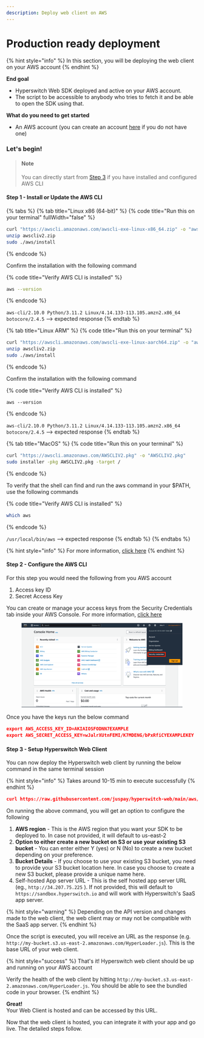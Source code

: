 ```yaml
---
description: Deploy web client on AWS
---
```


# Production ready deployment

{% hint style="info" %}
In this section, you will be deploying the web client on your AWS account
{% endhint %}



**End goal**

* Hyperswitch Web SDK deployed and active on your AWS account.
* The script to be accessible to anybody who tries to fetch it and be able to open the SDK using that.

**What do you need to get started**

* An AWS account (you can create an account [here](https://portal.aws.amazon.com/billing/signup?refid=em\_127222\&redirect\_url=https%3A%2F%2Faws.amazon.com%2Fregistration-confirmation#/start/email) if you do not have one)

### **Let's begin!**

> #### Note
>
> You can directly start from [Step 3](production-ready-deployment.md#step-3-setup-hyperswitch) if you have installed and configured AWS CLI

#### Step 1 - Install or Update the AWS CLI

{% tabs %}
{% tab title="Linux x86 (64-bit)" %}
{% code title="Run this on your terminal" fullWidth="false" %}
```bash
curl "https://awscli.amazonaws.com/awscli-exe-linux-x86_64.zip" -o "awscliv2.zip"
unzip awscliv2.zip
sudo ./aws/install
```
{% endcode %}

Confirm the installation with the following command

{% code title="Verify AWS CLI is installed" %}
```bash
aws --version
```
{% endcode %}

`aws-cli/2.10.0 Python/3.11.2 Linux/4.14.133-113.105.amzn2.x86_64 botocore/2.4.5` --> expected response
{% endtab %}

{% tab title="Linux ARM" %}
{% code title="Run this on your terminal" %}
```bash
curl "https://awscli.amazonaws.com/awscli-exe-linux-aarch64.zip" -o "awscliv2.zip"
unzip awscliv2.zip
sudo ./aws/install
```
{% endcode %}

Confirm the installation with the following command

{% code title="Verify AWS CLI is installed" %}
```
aws --version
```
{% endcode %}

`aws-cli/2.10.0 Python/3.11.2 Linux/4.14.133-113.105.amzn2.x86_64 botocore/2.4.5` --> expected response
{% endtab %}

{% tab title="MacOS" %}
{% code title="Run this on your terminal" %}
```bash
curl "https://awscli.amazonaws.com/AWSCLIV2.pkg" -o "AWSCLIV2.pkg"
sudo installer -pkg AWSCLIV2.pkg -target /
```
{% endcode %}

To verify that the shell can find and run the aws command in your $PATH, use the following commands

{% code title="Verify AWS CLI is installed" %}
```bash
which aws
```
{% endcode %}

`/usr/local/bin/aws` --> expected response
{% endtab %}
{% endtabs %}

{% hint style="info" %}
For more information, [click here](https://docs.aws.amazon.com/cli/latest/userguide/getting-started-install.html)
{% endhint %}

#### Step 2 - Configure the AWS CLI

For this step you would need the following from you AWS account

1. Access key ID
2. Secret Access Key

You can create or manage your access keys from the Security Credentials tab inside your AWS Console. For more information, [click here](https://docs.aws.amazon.com/IAM/latest/UserGuide/id\_credentials\_access-keys.html#Using\_CreateAccessKey)

<figure><img src="../../../.gitbook/assets/image.png" alt=""><figcaption></figcaption></figure>

Once you have the keys run the below command

```json
export AWS_ACCESS_KEY_ID=AKIAIOSFODNN7EXAMPLE
export AWS_SECRET_ACCESS_KEY=wJalrXUtnFEMI/K7MDENG/bPxRfiCYEXAMPLEKEY
```

#### Step 3 - Setup Hyperswitch Web Client

You can now deploy the Hyperswitch web client by running the below command in the same terminal session

{% hint style="info" %}
Takes around 10-15 min to execute successfully
{% endhint %}

```json
curl https://raw.githubusercontent.com/juspay/hyperswitch-web/main/aws/hyperswitch_aws_production_deployment.sh | bash
```

On running the above command, you will get an option to configure the following&#x20;

1. **AWS region** - This is the AWS region that you want your SDK to be deployed to. In case not provided, it will default to us-east-2
2. **Option to either create a new bucket on S3 or use your existing S3 bucket** - You can enter either Y (yes) or N (No) to create a new bucket depending on your preference.
3. **Bucket Details** - If you choose to use your existing S3 bucket, you need to provide your S3 bucket location here. In case you choose to create a new S3 bucket, please provide a unique name here.
4. Self-hosted App server URL - This is the self hosted app server URL (eg., `http://34.207.75.225` ). If not provided, this will default to `https://sandbox.hyperswitch.io` and will work with Hyperswitch's SaaS app server.&#x20;

{% hint style="warning" %}
Depending on the API version and changes made to the web client, the web client may or may not be compatible with the SaaS app server.
{% endhint %}

Once the script is executed, you will receive an URL as the response (e.g. `http://my-bucket.s3.us-east-2.amazonaws.com/HyperLoader.js`). This is the base URL of your web client.&#x20;

{% hint style="success" %}
That's it! Hyperswitch web client should be up and running on your AWS account

Verify the health of the web client by hitting `http://my-bucket.s3.us-east-2.amazonaws.com/HyperLoader.js`. You should be able to see the bundled code in your browser.
{% endhint %}

**Great!**\
Your Web Client is hosted and can be accessed by this URL.

Now that the web client is hosted, you can integrate it with your app and go live. The detailed steps follow.

##
